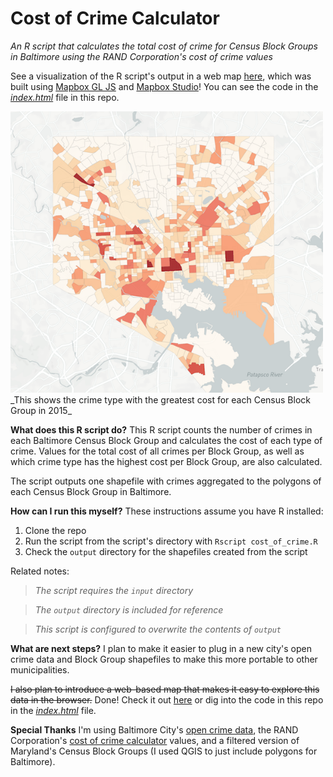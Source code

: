 # Cost of Crime Calculator
_An R script that calculates the total cost of crime for Census Block Groups in Baltimore using the RAND Corporation's cost of crime values_

See a visualization of the R script's output in a web map [here](https://chipkoziara.github.io/crime_costs_baltimore/), which was built using <a href="https://www.mapbox.com/mapbox-gl-js/api/">Mapbox GL JS</a> and <a href="https://www.mapbox.com/mapbox-studio/">Mapbox Studio</a>! You can see the code in the <em><a href="https://github.com/chipkoziara/crime_costs_baltimore/blob/master/index.html">index.html</a></em> file in this repo.

<img src="img/bal.png" width="500px" alt="Cost of Crime for Census Block Groups in Baltimore">
<br>_This shows the crime type with the greatest cost for each Census Block Group in 2015_

**What does this R script do?**
This R script counts the number of crimes in each Baltimore Census Block Group and calculates the cost of each type of crime. Values for the total cost of all crimes per Block Group, as well as which crime type has the highest cost per Block Group, are also calculated.

The script outputs one shapefile with crimes aggregated to the polygons of each Census Block Group in Baltimore.

**How can I run this myself?**
These instructions assume you have R installed:

1. Clone the repo
2. Run the script from the script's directory with `Rscript cost_of_crime.R`
3. Check the `output` directory for the shapefiles created from the script

Related notes:
>_The script requires the `input` directory_

>_The `output` directory is included for reference_

>_This script is configured to overwrite the contents of `output`_

**What are next steps?**
I plan to make it easier to plug in a new city's open crime data and Block Group shapefiles to make this more portable to other municipalities.

~~I also plan to introduce a web-based map that makes it easy to explore this data in the browser.~~ Done! Check it out <a href="https://chipkoziara.github.io/crime_costs_baltimore/">here</a> or dig into the code in this repo in the <em><a href="https://github.com/chipkoziara/crime_costs_baltimore/blob/master/index.html">index.html</a></em> file.

**Special Thanks**
I'm using Baltimore City's [open crime data](https://data.baltimorecity.gov/Public-Safety/BPD-Part-1-Victim-Based-Crime-Data/wsfq-mvij), the RAND Corporation's [cost of crime calculator](http://www.rand.org/jie/justice-policy/centers/quality-policing/cost-of-crime.html) values, and a filtered version of Maryland's Census Block Groups (I used QGIS to just include polygons for Baltimore).
